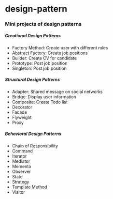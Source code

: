 # design-pattern
<h3>Mini projects of design patterns</h3>

<h5>Creational Design Patterns</h5>
<ul>
  <li>Factory Method: Create user with different roles</li>
  <li>Abstract Factory: Create job positions</li>
  <li>Builder: Create CV for candidate</li>
  <li>Prototype: Post job position</li>
  <li>Singleton: Post job position</li>
</ul>
<h5>Structural Design Patterns</h5>
<ul>
  <li>Adapter: Shared message on social networks</li>
  <li>Bridge: Display user information</li>
  <li>Composite: Create Todo list</li>
  <li>Decorator</li>
  <li>Facade</li>
  <li>Flyweight</li>
  <li>Proxy</li>
</ul>
<h5>Behavioral Design Patterns</h5>
<ul>
  <li>Chain of Responsibility</li>
  <li>Command</li>
  <li>Iterator</li>
  <li>Mediator</li>
  <li>Memento</li>
  <li>Observer</li>
  <li>State</li>
  <li>Strategy</li>
  <li>Template Method</li>
  <li>Visitor</li>
</ul>

